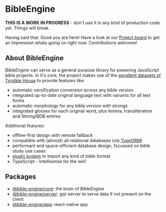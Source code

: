 # BibleEngine

**THIS IS A WORK IN PROGRESS** - don't use it in any kind of production code yet. Things will break.

Having said that: Good you are here! Have a look at our [Project board](https://github.com/tyndale/BibleEngine/projects/1) to get an impression whats going on right now. Contributions welcome!

## About BibleEngine

_BibleEngine_ can serve as a general purpose library for powering JavaScript bible projects. In it's core, the project makes use of the [excellent datasets of Tyndale House](https://tyndale.github.io/STEPBible-Data/) to provide features like:

-   automatic versification conversion across any bible version
-   integrated up-to-date original language text with variants for all text forms
-   automatic morphology for any bible version with strongs
-   integrated glosses for each original word, plus lemma, transliteration and Strong/BDB entries

Additional features:

-   offline-first design with remote fallback
-   compatible with (almost) all relational databases (via [TypeORM](http://typeorm.io))
-   performant and space-efficient database design, focussed on bible study use cases
-   [plugin system](./tree/master/core/plugins) to import any kind of bible format
-   TypeScript - Intellisense for the win!

## Packages

-   [@bible-engine/core](./tree/master/core): the brain of _BibleEngine_
-   [@bible-engine/server](./tree/master/server): gql-server to serve data if not present on the client
-   [@bible-engine/app](./tree/master/app): react-native app
